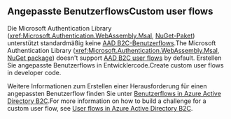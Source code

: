 ## <a name="custom-user-flows"></a><span data-ttu-id="e20fb-101">Angepasste Benutzerflows</span><span class="sxs-lookup"><span data-stu-id="e20fb-101">Custom user flows</span></span>

<span data-ttu-id="e20fb-102">Die Microsoft Authentication Library (<xref:Microsoft.Authentication.WebAssembly.Msal>, [NuGet-Paket](https://www.nuget.org/packages/Microsoft.Authentication.WebAssembly.Msal/)) unterstützt standardmäßig keine [AAD B2C-Benutzerflows](/azure/active-directory-b2c/user-flow-overview).</span><span class="sxs-lookup"><span data-stu-id="e20fb-102">The Microsoft Authentication Library (<xref:Microsoft.Authentication.WebAssembly.Msal>, [NuGet package](https://www.nuget.org/packages/Microsoft.Authentication.WebAssembly.Msal/)) doesn't support [AAD B2C user flows](/azure/active-directory-b2c/user-flow-overview) by default.</span></span> <span data-ttu-id="e20fb-103">Erstellen Sie angepasste Benutzerflows in Entwicklercode.</span><span class="sxs-lookup"><span data-stu-id="e20fb-103">Create custom user flows in developer code.</span></span>

<span data-ttu-id="e20fb-104">Weitere Informationen zum Erstellen einer Herausforderung für einen angepassten Benutzerflow finden Sie unter [Benutzerflows in Azure Active Directory B2C](/azure/active-directory-b2c/user-flow-overview).</span><span class="sxs-lookup"><span data-stu-id="e20fb-104">For more information on how to build a challenge for a custom user flow, see [User flows in Azure Active Directory B2C](/azure/active-directory-b2c/user-flow-overview).</span></span>
